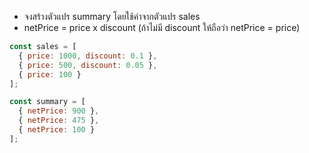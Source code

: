 - จงสร้างตัวแปร summary โดยใช้ค่าจากตัวแปร sales
- netPrice = price x discount (ถ้าไม่มี discount ให้ถือว่า netPrice = price)


```js
const sales = [
  { price: 1000, discount: 0.1 },
  { price: 500, discount: 0.05 },
  { price: 100 }
];

const summary = [
  { netPrice: 900 }, 
  { netPrice: 475 },
  { netPrice: 100 }
];
```
